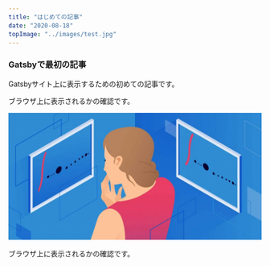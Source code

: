 ```yaml
---
title: "はじめての記事"
date: "2020-08-18"
topImage: "../images/test.jpg"
---
```


### Gatsbyで最初の記事

Gatsbyサイト上に表示するための初めての記事です。

ブラウザ上に表示されるかの確認です。

![テスト画像](../images/test.jpg)

ブラウザ上に表示されるかの確認です。
